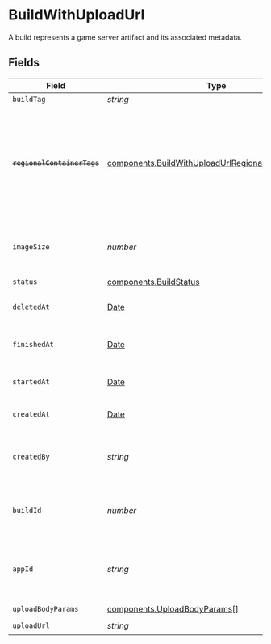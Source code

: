 # BuildWithUploadUrl

A build represents a game server artifact and its associated metadata.


## Fields

| Field                                                                                                                      | Type                                                                                                                       | Required                                                                                                                   | Description                                                                                                                | Example                                                                                                                    |
| -------------------------------------------------------------------------------------------------------------------------- | -------------------------------------------------------------------------------------------------------------------------- | -------------------------------------------------------------------------------------------------------------------------- | -------------------------------------------------------------------------------------------------------------------------- | -------------------------------------------------------------------------------------------------------------------------- |
| `buildTag`                                                                                                                 | *string*                                                                                                                   | :heavy_minus_sign:                                                                                                         | N/A                                                                                                                        | 0.1.14-14c793                                                                                                              |
| ~~`regionalContainerTags`~~                                                                                                | [components.BuildWithUploadUrlRegionalContainerTags](../../models/components/buildwithuploadurlregionalcontainertags.md)[] | :heavy_check_mark:                                                                                                         | : warning: ** DEPRECATED **: This will be removed in a future release, please migrate away from it as soon as possible.    |                                                                                                                            |
| `imageSize`                                                                                                                | *number*                                                                                                                   | :heavy_check_mark:                                                                                                         | The size (in bytes) of the Docker image built by Hathora.                                                                  |                                                                                                                            |
| `status`                                                                                                                   | [components.BuildStatus](../../models/components/buildstatus.md)                                                           | :heavy_check_mark:                                                                                                         | N/A                                                                                                                        |                                                                                                                            |
| `deletedAt`                                                                                                                | [Date](https://developer.mozilla.org/en-US/docs/Web/JavaScript/Reference/Global_Objects/Date)                              | :heavy_check_mark:                                                                                                         | When the build was deleted.                                                                                                |                                                                                                                            |
| `finishedAt`                                                                                                               | [Date](https://developer.mozilla.org/en-US/docs/Web/JavaScript/Reference/Global_Objects/Date)                              | :heavy_check_mark:                                                                                                         | When [`RunBuild()`](https://hathora.dev/api#tag/BuildV2/operation/RunBuild) finished executing.                            |                                                                                                                            |
| `startedAt`                                                                                                                | [Date](https://developer.mozilla.org/en-US/docs/Web/JavaScript/Reference/Global_Objects/Date)                              | :heavy_check_mark:                                                                                                         | When [`RunBuild()`](https://hathora.dev/api#tag/BuildV2/operation/RunBuild) is called.                                     |                                                                                                                            |
| `createdAt`                                                                                                                | [Date](https://developer.mozilla.org/en-US/docs/Web/JavaScript/Reference/Global_Objects/Date)                              | :heavy_check_mark:                                                                                                         | When [`CreateBuild()`](https://hathora.dev/api#tag/BuildV2/operation/CreateBuild) is called.                               |                                                                                                                            |
| `createdBy`                                                                                                                | *string*                                                                                                                   | :heavy_check_mark:                                                                                                         | UserId or email address for the user that created the build.                                                               | google-oauth2\|107030234048588177467                                                                                       |
| `buildId`                                                                                                                  | *number*                                                                                                                   | :heavy_check_mark:                                                                                                         | System generated id for a build. Increments by 1.                                                                          | 1                                                                                                                          |
| `appId`                                                                                                                    | *string*                                                                                                                   | :heavy_check_mark:                                                                                                         | System generated unique identifier for an application.                                                                     | app-af469a92-5b45-4565-b3c4-b79878de67d2                                                                                   |
| `uploadBodyParams`                                                                                                         | [components.UploadBodyParams](../../models/components/uploadbodyparams.md)[]                                               | :heavy_check_mark:                                                                                                         | N/A                                                                                                                        |                                                                                                                            |
| `uploadUrl`                                                                                                                | *string*                                                                                                                   | :heavy_check_mark:                                                                                                         | N/A                                                                                                                        |                                                                                                                            |